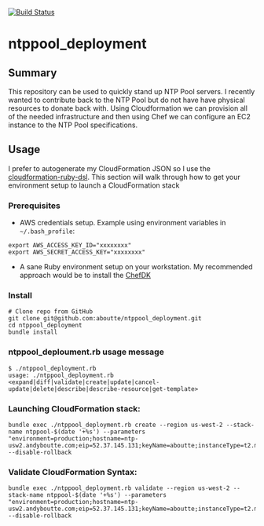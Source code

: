 [![Build Status](https://api.travis-ci.org/aboutte/ntppool_deployment.svg?branch=master)](https://travis-ci.org/aboutte/ntppool_deployment)


# ntppool_deployment

## Summary

This repository can be used to quickly stand up NTP Pool servers.  I recently wanted to contribute back to the NTP Pool
but do not have have physical resources to donate back with.  Using Cloudformation we can provision all of the needed 
infrastructure and then using Chef we can configure an EC2 instance to the NTP Pool specifications.  


## Usage

I prefer to autogenerate my CloudFormation JSON so I use the [cloudformation-ruby-dsl](https://github.com/bazaarvoice/cloudformation-ruby-dsl).
This section will walk through how to get your environment setup to launch a CloudFormation stack

### Prerequisites

- AWS credentials setup.  Example using environment variables in `~/.bash_profile`:

```
export AWS_ACCESS_KEY_ID="xxxxxxxx"
export AWS_SECRET_ACCESS_KEY="xxxxxxxx"
```
- A sane Ruby environment setup on your workstation.  My recommended approach would be to install the [ChefDK](https://downloads.chef.io/chef-dk/)

### Install

```
# Clone repo from GitHub
git clone git@github.com:aboutte/ntppool_deployment.git
cd ntppool_deployment
bundle install

```

### ntppool_deploument.rb usage message

```
$ ./ntppool_deployment.rb
usage: ./ntppool_deployment.rb <expand|diff|validate|create|update|cancel-update|delete|describe|describe-resource|get-template>
```

### Launching CloudFormation stack:

```
bundle exec ./ntppool_deployment.rb create --region us-west-2 --stack-name ntppool-$(date '+%s') --parameters "environment=production;hostname=ntp-usw2.andyboutte.com;eip=52.37.145.131;keyName=aboutte;instanceType=t2.micro" --disable-rollback
```

### Validate CloudFormation Syntax:

```
bundle exec ./ntppool_deployment.rb validate --region us-west-2 --stack-name ntppool-$(date '+%s') --parameters "environment=production;hostname=ntp-usw2.andyboutte.com;eip=52.37.145.131;keyName=aboutte;instanceType=t2.micro" --disable-rollback
```